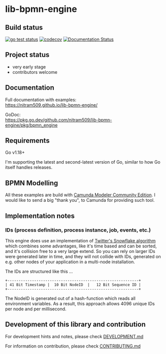# lib-bpmn-engine

## Build status

[![go test status](https://github.com/nitram509/lib-bpmn-engine/actions/workflows/go-test.yml/badge.svg)](https://github.com/nitram509/lib-bpmn-engine/actions/workflows/go-test.yml)
[![codecov](https://codecov.io/gh/nitram509/lib-bpmn-engine/branch/main/graph/badge.svg?token=J5J6SQ0TPJ)](https://codecov.io/gh/nitram509/lib-bpmn-engine)
[![Documentation Status](https://readthedocs.com/projects/nitram509-lib-bpmn-engine/badge/?version=latest)](https://nitram509-lib-bpmn-engine.readthedocs-hosted.com/en/latest/?badge=latest)

## Project status

* very early stage
* contributors welcome

## Documentation

Full documentation with examples: \
https://nitram509.github.io/lib-bpmn-engine/

GoDoc: \
https://pkg.go.dev/github.com/nitram509/lib-bpmn-engine/pkg/bpmn_engine


## Requirements

Go v1.18+

I'm supporting the latest and second-latest version of Go, similar to how Go itself handles releases. 

## BPMN Modelling

All these examples are build with [Camunda Modeler Community Edition](https://camunda.com/de/download/modeler/).
I would like to send a big "thank you", to Camunda for providing such tool.

## Implementation notes

### IDs (process definition, process instance, job, events, etc.)

This engine does use an implementation of [Twitter's Snowflake algorithm](https://en.wikipedia.org/wiki/Snowflake_ID)
which combines some advantages, like it's time based and can be sorted, and it's collision free to a very large extend.
So you can rely on larger IDs were generated later in time, and they will not collide with IDs,
generated on e.g. other nodes of your application in a multi-node installation.

The IDs are structured like this ...
```
+-----------------------------------------------------------+
| 41 Bit Timestamp |  10 Bit NodeID  |   12 Bit Sequence ID |
+-----------------------------------------------------------+
```

The NodeID is generated out of a hash-function which reads all environment variables.
As a result, this approach allows 4096 unique IDs per node and per millisecond.

## Development of this library and contribution

For development hints and notes, please check [DEVELOPMENT.md](./DEVELOPMENT.md)

For information on contribution, please check [CONTRIBUTING.md](./CONTRIBUTING.md)
